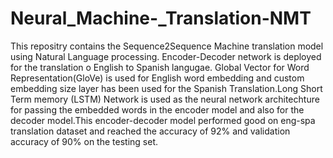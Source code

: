 # Neural_Machine-_Translation-NMT

This repositry contains the Sequence2Sequence Machine translation model using Natural Language processing. Encoder-Decoder network is deployed for the translation o English to Spanish langugae. Global Vector for Word Representation(GloVe) is used for English word embedding and custom embedding size layer has been used for the Spanish Translation.Long Short Term memory (LSTM) Network is used as the neural network architechture for passing the embedded words in the encoder model and also for the decoder model.This encoder-decoder model performed good on eng-spa translation dataset and reached the accuracy of 92% and validation accuracy of 90% on the testing set.


